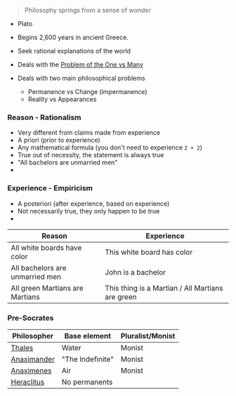 > Philosophy springs from a sense of wonder 
  - Plato

- Begins 2,600 years in ancient Greece.
- Seek rational explanations of the world
- Deals with the [Problem of the One vs Many][onevmany]
- Deals with two main philosophical problems
	- Permanence vs Change (impermanence)
	- Reality vs Appearances

### Reason - Rationalism
- Very different from claims made from experience
- A priori (prior to experience)
- Any mathematical formula (you don't need to experience `2 + 2`)
- True out of necessity, the statement is always true 
- "All bachelors are unmarried men"
- 

### Experience - Empiricism
- A posteriori (after experience, based on experience)
- Not necessarily true, they only happen to be true
- 

Reason 							| Experience
--------------------------------|------------
All white boards have color 	| This white board has color
All bachelors are unmarried men | John is a bachelor
All green Martians are Martians | This thing is a Martian / All Martians are green


### Pre-Socrates
|	Philosopher			|	Base element 	| Pluralist/Monist
|-----------------------|-------------------|-------------------
|	[Thales][1] 		|	Water 			| Monist
|	[Anaximander][2]	|	"The Indefinite"| Monist
|	[Anaximenes][3] 	|	Air 			| Monist
|	[Heraclitus][4] 	| 	No permanents	| 


[1]: /Philosophy/Before-Socrates/Thales.md
[2]: /Philosophy/Before-Socrates/Anaximander.md
[3]: /Philosophy/Before-Socrates/Anaximenes.md
[4]: /Philosophy/Before-Socrates/Heraclitus.md
[onevmany]: /Philosophy/Problem-of-One-vs-Many.md